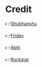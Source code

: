 # Credit

👉[Shubhanshu](https://t.me/Shubhanshutya)

👉[Friday](https://t.me/OpFriDa)

👉[Abhi](https://t.me/VEXERA_MUSICS)

👉[Rockstar](https://t.me/ROCKSTAR_XDD)
